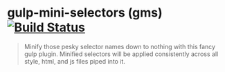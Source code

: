 # gulp-mini-selectors (gms) [![Build Status][travis-image]][travis-url]

> Minify those pesky selector names down to nothing with this fancy gulp plugin. Minified selectors
will be applied consistently across all style, html, and js files piped into it.

[travis-url]: https://travis-ci.org/calebthebrewer/gulp-mini-selectors
[travis-image]: https://travis-ci.org/calebthebrewer/gulp-mini-selectors.svg?branch=master
